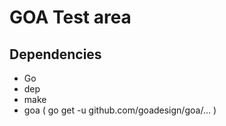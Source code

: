 # GOA Test area


## Dependencies
- Go
- dep
- make
- goa ( go get -u github.com/goadesign/goa/... )

